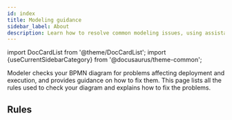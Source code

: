 ```yaml
---
id: index
title: Modeling guidance
sidebar_label: About
description: Learn how to resolve common modeling issues, using assistance baked into Camunda's modeling tools.
---
```


import DocCardList from '@theme/DocCardList';
import {useCurrentSidebarCategory} from '@docusaurus/theme-common';

Modeler checks your BPMN diagram for problems affecting deployment and execution, and provides guidance on how to fix them. This page lists all the rules used to check your diagram and explains how to fix the problems.

## Rules

<DocCardList items={useCurrentSidebarCategory().items}/>
